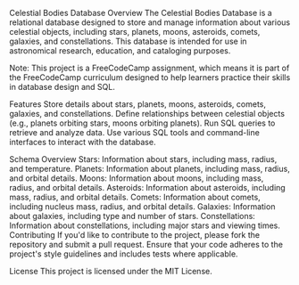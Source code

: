 Celestial Bodies Database
Overview
The Celestial Bodies Database is a relational database designed to store and manage information about various celestial objects, including stars, planets, moons, asteroids, comets, galaxies, and constellations. This database is intended for use in astronomical research, education, and cataloging purposes.

Note: This project is a FreeCodeCamp assignment, which means it is part of the FreeCodeCamp curriculum designed to help learners practice their skills in database design and SQL.

Features
Store details about stars, planets, moons, asteroids, comets, galaxies, and constellations.
Define relationships between celestial objects (e.g., planets orbiting stars, moons orbiting planets).
Run SQL queries to retrieve and analyze data.
Use various SQL tools and command-line interfaces to interact with the database.

Schema Overview
Stars: Information about stars, including mass, radius, and temperature.
Planets: Information about planets, including mass, radius, and orbital details.
Moons: Information about moons, including mass, radius, and orbital details.
Asteroids: Information about asteroids, including mass, radius, and orbital details.
Comets: Information about comets, including nucleus mass, radius, and orbital details.
Galaxies: Information about galaxies, including type and number of stars.
Constellations: Information about constellations, including major stars and viewing times.
Contributing
If you'd like to contribute to the project, please fork the repository and submit a pull request. Ensure that your code adheres to the project's style guidelines and includes tests where applicable.

License
This project is licensed under the MIT License.

